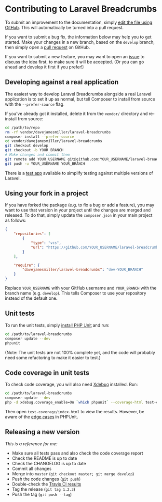 # Contributing to Laravel Breadcrumbs

To submit an improvement to the documentation, simply [edit the file using GitHub](https://github.com/davejamesmiller/laravel-breadcrumbs/edit/master/README.md). This will automatically be turned into a pull request.

If you want to submit a bug fix, the information below may help you to get started. Make your changes in a new branch, based on the `develop` branch, then simply open a [pull request](https://github.com/davejamesmiller/laravel-breadcrumbs/pulls) on GitHub.

If you want to submit a new feature, you may want to open an [issue](https://github.com/davejamesmiller/laravel-breadcrumbs/issues) to discuss the idea first, to make sure it will be accepted. (Or you can go ahead and develop it first if you prefer!)

## Developing against a real application

The easiest way to develop Laravel Breadcrumbs alongside a real Laravel application is to set it up as normal, but tell Composer to install from source with the `--prefer-source` flag.

If you've already got it installed, delete it from the `vendor/` directory and re-install from source:

```bash
cd /path/to/repo
rm -rf vendor/davejamesmiller/laravel-breadcrumbs
composer install --prefer-source
cd vendor/davejamesmiller/laravel-breadcrumbs
git checkout develop
git checkout -b YOUR_BRANCH
# Make changes and commit them
git remote add YOUR_USERNAME git@github.com:YOUR_USERNAME/laravel-breadcrumbs
git push -u YOUR_USERNAME YOUR_BRANCH
```

There is a [test app](https://github.com/davejamesmiller/laravel-breadcrumbs-test) available to simplify testing against multiple versions of Laravel.

## Using your fork in a project

If you have forked the package (e.g. to fix a bug or add a feature), you may want to use that version in your project until the changes are merged and released. To do that, simply update the `composer.json` in your main project as follows:

```json
{
    "repositories": [
        {
            "type": "vcs",
            "url": "https://github.com/YOUR_USERNAME/laravel-breadcrumbs.git"
        }
    ],

    "require": {
        "davejamesmiller/laravel-breadcrumbs": "dev-YOUR_BRANCH"
    }
}
```

Replace `YOUR_USERNAME` with your GitHub username and `YOUR_BRANCH` with the branch name (e.g. `develop`). This tells Composer to use your repository instead of the default one.

## Unit tests

To run the unit tests, simply [install PHP Unit](http://phpunit.de/manual/current/en/installation.html) and run:

```bash
cd /path/to/laravel-breadcrumbs
composer update --dev
phpunit
```

(Note: The unit tests are not 100% complete yet, and the code will probably need some refactoring to make it easier to test.)

## Code coverage in unit tests

To check code coverage, you will also need [Xdebug](http://xdebug.org/) installed. Run:

```bash
cd /path/to/laravel-breadcrumbs
composer update --dev
php -d xdebug.coverage_enable=On `which phpunit` --coverage-html test-coverage
```

Then open `test-coverage/index.html` to view the results. However, be aware of the [edge cases](http://phpunit.de/manual/current/en/code-coverage-analysis.html#code-coverage-analysis.edge-cases) in PHPUnit.

## Releasing a new version

*This is a reference for me:*

- Make sure all tests pass and also check the code coverage report
- Check the README is up to date
- Check the CHANGELOG is up to date
- Commit all changes
- Merge into `master` (`git checkout master; git merge develop`)
- Push the code changes (`git push`)
- Double-check the [Travis CI results](https://travis-ci.org/davejamesmiller/laravel-breadcrumbs)
- Tag the release (`git tag 1.2.3`)
- Push the tag (`git push --tag`)
